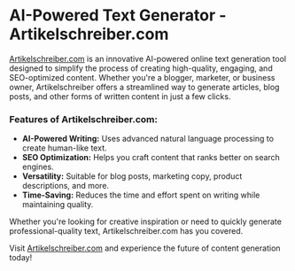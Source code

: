 
# AI-Powered Text Generator - Artikelschreiber.com  

[Artikelschreiber.com](https://www.artikelschreiber.com/) is an innovative AI-powered online text generation tool designed to simplify the process of creating high-quality, engaging, and SEO-optimized content. Whether you're a blogger, marketer, or business owner, Artikelschreiber offers a streamlined way to generate articles, blog posts, and other forms of written content in just a few clicks.  

### Features of Artikelschreiber.com:
- **AI-Powered Writing:** Uses advanced natural language processing to create human-like text.  
- **SEO Optimization:** Helps you craft content that ranks better on search engines.  
- **Versatility:** Suitable for blog posts, marketing copy, product descriptions, and more.  
- **Time-Saving:** Reduces the time and effort spent on writing while maintaining quality.  

Whether you're looking for creative inspiration or need to quickly generate professional-quality text, Artikelschreiber.com has you covered.  

Visit [Artikelschreiber.com](https://www.artikelschreiber.com/) and experience the future of content generation today!  


